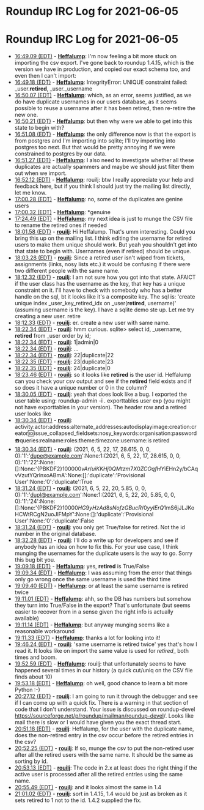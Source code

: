 # Roundup IRC Log for 2021-06-05 #
# Roundup IRC Log for 2021-06-05
* <a href="#16:49.09" id="16:49.09">16:49.09 (EDT)</a> - __[Heffalump](https://github.com/Heffalump)__: I'm now feeling a bit more stuck on importing the csv export. I've gone back to roundup 1.4.15, which is the version we have in production, and copied our exact schema too, and even then I can't import:
* <a href="#16:49.18" id="16:49.18">16:49.18 (EDT)</a> - __[Heffalump](https://github.com/Heffalump)__: IntegrityError: UNIQUE constraint failed: _user.__retired__, _user._username
* <a href="#16:50.07" id="16:50.07">16:50.07 (EDT)</a> - __[Heffalump](https://github.com/Heffalump)__: which, as an error, seems justified, as we do have duplicate usernames in our users database, as it seems possible to reuse a username after it has been retired, then re-retire the new one.
* <a href="#16:50.21" id="16:50.21">16:50.21 (EDT)</a> - __[Heffalump](https://github.com/Heffalump)__: but then why were we able to get into this state to begin with?
* <a href="#16:51.08" id="16:51.08">16:51.08 (EDT)</a> - __[Heffalump](https://github.com/Heffalump)__: the only difference now is that the export is from postgres and I'm importing into sqlite; I'll try importing into postgres too next. But that would be pretty annoying if we were constrained to postgres by our data.
* <a href="#16:51.27" id="16:51.27">16:51.27 (EDT)</a> - __[Heffalump](https://github.com/Heffalump)__: I also need to investigate whether all these duplicates are actually spammers and maybe we should just filter them out when we import.
* <a href="#16:52.12" id="16:52.12">16:52.12 (EDT)</a> - __[Heffalump](https://github.com/Heffalump)__: rouilj: btw I really appreciate your help and feedback here, but if you think I should just try the mailing list directly, let me know.
* <a href="#17:00.28" id="17:00.28">17:00.28 (EDT)</a> - __[Heffalump](https://github.com/Heffalump)__: no, some of the duplicates are genine users
* <a href="#17:00.32" id="17:00.32">17:00.32 (EDT)</a> - __[Heffalump](https://github.com/Heffalump)__: *genuine
* <a href="#17:24.49" id="17:24.49">17:24.49 (EDT)</a> - __[Heffalump](https://github.com/Heffalump)__: my next idea is just to munge the CSV file to rename the retired ones if needed
* <a href="#18:01.58" id="18:01.58">18:01.58 (EDT)</a> - __[rouilj](https://github.com/rouilj)__: Hi Heffalump. That's umm interesting. Could you bring this up on the mailing list. I think editing the username for retired users to make them unique should work. But yeah you shouldn't get into that state to begin with. Usernames (even if retired) should be unique.
* <a href="#18:03.28" id="18:03.28">18:03.28 (EDT)</a> - __[rouilj](https://github.com/rouilj)__: Since a retired user isn't wiped from tickets, assignments (links, nosy lists etc.) it would be confusing if there were two different people with the same name.
* <a href="#18:12.32" id="18:12.32">18:12.32 (EDT)</a> - __[rouilj](https://github.com/rouilj)__: I am not sure how you got into that state. AFAICT if the user class has the username as the key, that key has a unique constraint on it. I'll have to check with somebody who has a better handle on the sql, bt it looks like it's a composite key. The sql is: 'create unique index _user_key_retired_idx on _user(__retired__, username)'  (assuming username is the key). I have a sqlite demo ste up. Let me try creating a new user. retire
* <a href="#18:12.33" id="18:12.33">18:12.33 (EDT)</a> - __[rouilj](https://github.com/rouilj)__: er. create a new user with same name.
* <a href="#18:22.34" id="18:22.34">18:22.34 (EDT)</a> - __[rouilj](https://github.com/rouilj)__: hmm curious. sqlite> select id, _username, __retired__ from _user order by id;
* <a href="#18:22.34" id="18:22.34">18:22.34 (EDT)</a> - __[rouilj](https://github.com/rouilj)__: 1|admin|0
* <a href="#18:22.34" id="18:22.34">18:22.34 (EDT)</a> - __[rouilj](https://github.com/rouilj)__: ...
* <a href="#18:22.34" id="18:22.34">18:22.34 (EDT)</a> - __[rouilj](https://github.com/rouilj)__: 22|duplicate|22
* <a href="#18:22.35" id="18:22.35">18:22.35 (EDT)</a> - __[rouilj](https://github.com/rouilj)__: 23|duplicate|23
* <a href="#18:22.35" id="18:22.35">18:22.35 (EDT)</a> - __[rouilj](https://github.com/rouilj)__: 24|duplicate|0
* <a href="#18:23.46" id="18:23.46">18:23.46 (EDT)</a> - __[rouilj](https://github.com/rouilj)__: so it looks like __retired__ is the user id. Heffalump can you check your csv output and see if the __retired__ field exists and if so does it have a unique number or 0 in the column?
* <a href="#18:30.05" id="18:30.05">18:30.05 (EDT)</a> - __[rouilj](https://github.com/rouilj)__: yeah that does look like a bug. I exported the user table using: roundup-admin -i . exporttables user exp (you might not have exporttables in your version). The header row and a retired user looks like
* <a href="#18:30.34" id="18:30.34">18:30.34 (EDT)</a> - __[rouilj](https://github.com/rouilj)__: activity:actor:address:alternate_addresses:autodisplayimage:creation:creator:id:issue_collapsed_fieldsets:nosy_keywords:organisation:password:phone:queries:realname:roles:theme:timezone:username:is retired
* <a href="#18:30.34" id="18:30.34">18:30.34 (EDT)</a> - __[rouilj](https://github.com/rouilj)__: (2021, 6, 5, 22, 17, 28.615, 0, 0, 0):'1':'dupe@example.com':None:1:(2021, 6, 5, 22, 17, 28.615, 0, 0, 0):'1':'22':None:[]:None:'{PBKDF2}10000$0vAr/uiKKHj0QMtzm7X0ZCOqfHY$iEHn2y/bCAqvVzutYQrlnxoABmA':None:[]:'duplicate':'Provisional User':None:'0':'duplicate':True
* <a href="#18:31.24" id="18:31.24">18:31.24 (EDT)</a> - __[rouilj](https://github.com/rouilj)__: (2021, 6, 5, 22, 20, 5.85, 0, 0, 0):'1':'dupl@example.com':None:1:(2021, 6, 5, 22, 20, 5.85, 0, 0, 0):'1':'24':None:[]:None:'{PBKDF2}10000$HG9yHzAd8sNofzGBucR/0yyIErQ$1mS6jJLJKoHCWtRCgN2uoJlFMpY':None:[]:'duplicate':'Provisional User':None:'0':'duplicate':False
* <a href="#18:31.24" id="18:31.24">18:31.24 (EDT)</a> - __[rouilj](https://github.com/rouilj)__: you only get True/false for retired. Not the id number in the original database.
* <a href="#18:32.28" id="18:32.28">18:32.28 (EDT)</a> - __[rouilj](https://github.com/rouilj)__: I'll do a write up for developers and see if anybody has an idea on how to fix this. For your use case, I think munging the usernames for the duplicate users is the way to go. Sorry this bug bit you.
* <a href="#19:09.18" id="19:09.18">19:09.18 (EDT)</a> - __[Heffalump](https://github.com/Heffalump)__: yes, __retired__ is True/False
* <a href="#19:09.34" id="19:09.34">19:09.34 (EDT)</a> - __[Heffalump](https://github.com/Heffalump)__: I was assuming from the error that things only go wrong once the same username is used the third time
* <a href="#19:09.40" id="19:09.40">19:09.40 (EDT)</a> - __[Heffalump](https://github.com/Heffalump)__: or at least the same username is retired twice
* <a href="#19:11.01" id="19:11.01">19:11.01 (EDT)</a> - __[Heffalump](https://github.com/Heffalump)__: ahh, so the DB has numbers but somehow they turn into True/False in the export? That's unfortunate (but seems easier to recover from in a sense given the right info is actually available)
* <a href="#19:11.14" id="19:11.14">19:11.14 (EDT)</a> - __[Heffalump](https://github.com/Heffalump)__: but anyway munging seems like a reasonable workaround
* <a href="#19:11.33" id="19:11.33">19:11.33 (EDT)</a> - __[Heffalump](https://github.com/Heffalump)__: thanks a lot for looking into it!
* <a href="#19:46.24" id="19:46.24">19:46.24 (EDT)</a> - __[rouilj](https://github.com/rouilj)__: 'same username is retired twice' yes that's how I read it. It looks like on import the same value is used for _retired__ both times and boom.
* <a href="#19:52.59" id="19:52.59">19:52.59 (EDT)</a> - __[Heffalump](https://github.com/Heffalump)__: rouilj: that unfortunately seems to have happened several times in our history (a quick cut/uniq on the CSV file finds about 10)
* <a href="#19:53.18" id="19:53.18">19:53.18 (EDT)</a> - __[Heffalump](https://github.com/Heffalump)__: oh well, good chance to learn a bit more Python :-)
* <a href="#20:27.12" id="20:27.12">20:27.12 (EDT)</a> - __[rouilj](https://github.com/rouilj)__: I am going to run it through the debugger and see if I can come up with a quick fix. There is a warning in that section of code that I don't understand. Your issue is discussed on roundup-devel <https://sourceforge.net/p/roundup/mailman/roundup-devel>/. Looks like mail there is slow or I would have given you the exact thread start.
* <a href="#20:51.18" id="20:51.18">20:51.18 (EDT)</a> - __[rouilj](https://github.com/rouilj)__: Heffalump, for the user with the duplicate name, does the non-retired entry in the csv occur before the retired entries in the csv?
* <a href="#20:52.25" id="20:52.25">20:52.25 (EDT)</a> - __[rouilj](https://github.com/rouilj)__: If so, munge the csv to put the non-retired user after all the retired users with the same name. It should be the same as sorting by id.
* <a href="#20:53.13" id="20:53.13">20:53.13 (EDT)</a> - __[rouilj](https://github.com/rouilj)__: The code in 2.x at least does the right thing if the active user is processed after all the retired entries using the same name.
* <a href="#20:55.49" id="20:55.49">20:55.49 (EDT)</a> - __[rouilj](https://github.com/rouilj)__: and it looks almost the same in 1.4
* <a href="#21:01.02" id="21:01.02">21:01.02 (EDT)</a> - __[rouilj](https://github.com/rouilj)__: sort in 1.4.15, 1.4 would be just as broken as it sets retired to 1 not to the id. 1.4.2 supplied the fix.
